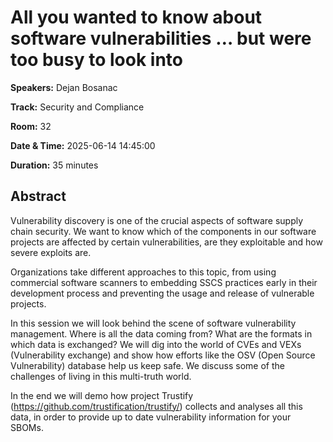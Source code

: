 # All you wanted to know about software vulnerabilities … but were too busy to look into

**Speakers:** Dejan Bosanac
                    
**Track:** Security and Compliance
                    
**Room:** 32
                    
**Date & Time:** 2025-06-14 14:45:00
                    
**Duration:** 35 minutes
                    
## Abstract
                    
Vulnerability discovery is one of the crucial aspects of software supply chain security. We want to know which of the components in our software projects are affected by certain vulnerabilities, are they exploitable and how severe exploits are.

Organizations take different approaches to this topic, from using commercial software scanners to embedding SSCS practices early in their development process and preventing the usage and release of vulnerable projects.

In this session we will look behind the scene of software vulnerability management. Where is all the data coming from? What are the formats in which data is exchanged? We will dig into the world of CVEs and VEXs (Vulnerability exchange) and show how efforts like the OSV (Open Source Vulnerability) database help us keep safe. We discuss some of the challenges of living in this multi-truth world.

In the end we will demo how project Trustify (https://github.com/trustification/trustify/) collects and analyses all this data, in order to provide up to date vulnerability information for your SBOMs.
